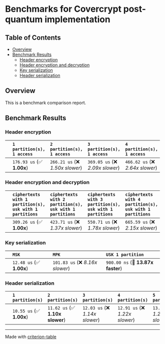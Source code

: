 # Benchmarks for Covercrypt post-quantum implementation

## Table of Contents

- [Overview](#overview)
- [Benchmark Results](#benchmark-results)
    - [Header encryption](#header-encryption)
    - [Header encryption and decryption](#header-encryption-and-decryption)
    - [Key serialization](#key-serialization)
    - [Header serialization](#header-serialization)

## Overview

This is a benchmark comparison report.

## Benchmark Results

### Header encryption

|        | `1 partition(s), 1 access`          | `2 partition(s), 1 access`          | `3 partition(s), 1 access`          | `4 partition(s), 1 access`          | `5 partition(s), 1 access`           |
|:-------|:------------------------------------|:------------------------------------|:------------------------------------|:------------------------------------|:------------------------------------ |
|        | `176.93 us` (✅ **1.00x**)           | `266.21 us` (❌ *1.50x slower*)      | `369.05 us` (❌ *2.09x slower*)      | `466.62 us` (❌ *2.64x slower*)      | `569.79 us` (❌ *3.22x slower*)       |

### Header encryption and decryption

|        | `ciphertexts with 1 partition(s), usk with 1 partitions`          | `ciphertexts with 2 partition(s), usk with 1 partitions`          | `ciphertexts with 3 partition(s), usk with 1 partitions`          | `ciphertexts with 4 partition(s), usk with 1 partitions`          | `ciphertexts with 5 partition(s), usk with 1 partitions`          | `ciphertexts with 1 partition(s), usk with 2 partitions`          | `ciphertexts with 2 partition(s), usk with 2 partitions`          | `ciphertexts with 3 partition(s), usk with 2 partitions`          | `ciphertexts with 4 partition(s), usk with 2 partitions`          | `ciphertexts with 5 partition(s), usk with 2 partitions`          | `ciphertexts with 1 partition(s), usk with 3 partitions`          | `ciphertexts with 2 partition(s), usk with 3 partitions`          | `ciphertexts with 3 partition(s), usk with 3 partitions`          | `ciphertexts with 4 partition(s), usk with 3 partitions`          | `ciphertexts with 5 partition(s), usk with 3 partitions`          | `ciphertexts with 1 partition(s), usk with 4 partitions`          | `ciphertexts with 2 partition(s), usk with 4 partitions`          | `ciphertexts with 3 partition(s), usk with 4 partitions`          | `ciphertexts with 4 partition(s), usk with 4 partitions`          | `ciphertexts with 5 partition(s), usk with 4 partitions`          | `ciphertexts with 1 partition(s), usk with 5 partitions`          | `ciphertexts with 2 partition(s), usk with 5 partitions`          | `ciphertexts with 3 partition(s), usk with 5 partitions`          | `ciphertexts with 4 partition(s), usk with 5 partitions`          | `ciphertexts with 5 partition(s), usk with 5 partitions`           |
|:-------|:------------------------------------------------------------------|:------------------------------------------------------------------|:------------------------------------------------------------------|:------------------------------------------------------------------|:------------------------------------------------------------------|:------------------------------------------------------------------|:------------------------------------------------------------------|:------------------------------------------------------------------|:------------------------------------------------------------------|:------------------------------------------------------------------|:------------------------------------------------------------------|:------------------------------------------------------------------|:------------------------------------------------------------------|:------------------------------------------------------------------|:------------------------------------------------------------------|:------------------------------------------------------------------|:------------------------------------------------------------------|:------------------------------------------------------------------|:------------------------------------------------------------------|:------------------------------------------------------------------|:------------------------------------------------------------------|:------------------------------------------------------------------|:------------------------------------------------------------------|:------------------------------------------------------------------|:------------------------------------------------------------------ |
|        | `309.26 us` (✅ **1.00x**)                                         | `423.71 us` (❌ *1.37x slower*)                                    | `550.71 us` (❌ *1.78x slower*)                                    | `665.59 us` (❌ *2.15x slower*)                                    | `807.60 us` (❌ *2.61x slower*)                                    | `350.83 us` (❌ *1.13x slower*)                                    | `501.92 us` (❌ *1.62x slower*)                                    | `650.93 us` (❌ *2.10x slower*)                                    | `801.53 us` (❌ *2.59x slower*)                                    | `998.96 us` (❌ *3.23x slower*)                                    | `304.14 us` (✅ **1.02x faster**)                                  | `489.87 us` (❌ *1.58x slower*)                                    | `668.58 us` (❌ *2.16x slower*)                                    | `837.40 us` (❌ *2.71x slower*)                                    | `1.05 ms` (❌ *3.39x slower*)                                      | `404.11 us` (❌ *1.31x slower*)                                    | `616.11 us` (❌ *1.99x slower*)                                    | `827.60 us` (❌ *2.68x slower*)                                    | `1.02 ms` (❌ *3.31x slower*)                                      | `1.22 ms` (❌ *3.94x slower*)                                      | `363.74 us` (❌ *1.18x slower*)                                    | `579.54 us` (❌ *1.87x slower*)                                    | `852.07 us` (❌ *2.76x slower*)                                    | `1.05 ms` (❌ *3.40x slower*)                                      | `1.32 ms` (❌ *4.28x slower*)                                       |

### Key serialization

|        | `MSK`                    | `MPK`                            | `USK 1 partition`                  |
|:-------|:-------------------------|:---------------------------------|:---------------------------------- |
|        | `12.48 us` (✅ **1.00x**) | `101.83 us` (❌ *8.16x slower*)   | `900.00 ns` (🚀 **13.87x faster**)  |

### Header serialization

|        | `1 partition(s)`          | `2 partition(s)`                | `3 partition(s)`                | `4 partition(s)`                | `5 partition(s)`                 |
|:-------|:--------------------------|:--------------------------------|:--------------------------------|:--------------------------------|:-------------------------------- |
|        | `10.55 us` (✅ **1.00x**)  | `11.62 us` (✅ **1.10x slower**) | `12.03 us` (❌ *1.14x slower*)   | `12.91 us` (❌ *1.22x slower*)   | `13.27 us` (❌ *1.26x slower*)    |

---
Made with [criterion-table](https://github.com/nu11ptr/criterion-table)
